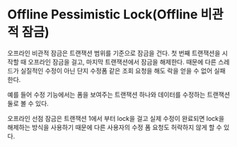 # Offline Pessimistic Lock(Offline 비관적 잠금)

오프라인 비관적 잠금은 트랜잭션 범위를 기준으로 잠금을 건다. 첫 번째 트랜잭션을 시작할 때 오프라인 잠금을 걸고, 마지막 트랜잭션에서 잠금을 해제한다. 때문에 다른 스레드가 실질적인 수정이 아닌 단지 수정폼 같은 조회 요청을 해도 락을 얻을 수 없어 실패한다.

예를 들어 수정 기능에서는 폼을 보여주는 트랜잭션 하나와 데이터를 수정하는 트랜잭션 둘로 볼 수 있다.&#x20;

오프라인 선점 잠금은 트랜잭션 1에서 부터 lock을 걸고 실제 수정이 완료되면 lock을 해제하는 방식을 사용하기 때문에  다른 사용자의 수정 폼 요청도 허락하지 않게 할 수 있다.&#x20;



